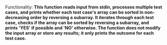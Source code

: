 Functionality: **This function reads input from stdin, processes multiple test cases, and prints whether each test case's array can be sorted in non-decreasing order by reversing a subarray. It iterates through each test case, checks if the array can be sorted by reversing a subarray, and prints 'YES' if possible and 'NO' otherwise. The function does not modify the input array or store any results; it only prints the outcome for each test case.**